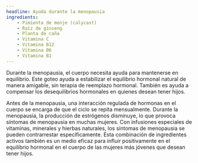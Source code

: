 ```yaml
---
headline: Ayuda durante la menopausia
ingredients:
    - Pimienta de monje (calycast)
    - Raíz de ginseng
    - Planta de caña
    - Vitamina C
    - Vitamina B12
    - Vitamina B6
    - Vitamina B1
---
```


Durante la menopausia, el cuerpo necesita ayuda para mantenerse en equilibrio. Este goteo ayuda a estabilizar el equilibrio hormonal natural de manera amigable, sin terapia de reemplazo hormonal. También es ayuda a compensar los desequilibrios hormonales en quienes desean tener hijos.

Antes de la menopausia, una interacción regulada de hormonas en el cuerpo se encarga de que el ciclo se repita mensualmente. Durante la menopausia, la producción de estrógenos disminuye, lo que provoca síntomas de menopausia en muchas mujeres. Con infusiones especiales de vitaminas, minerales y hierbas naturales, los síntomas de menopausia se pueden contrarrestar específicamente. Esta combinación de ingredientes activos también es un medio eficaz para influir positivamente en el equilibrio hormonal en el cuerpo de las mujeres más jóvenes que desean tener hijos.
